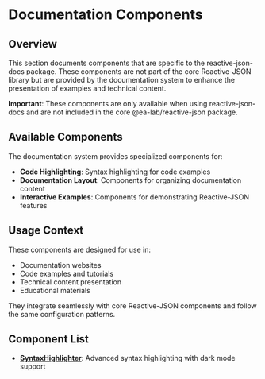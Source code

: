 # Documentation Components

## Overview

This section documents components that are specific to the reactive-json-docs package. These components are not part of the core Reactive-JSON library but are provided by the documentation system to enhance the presentation of examples and technical content.

**Important**: These components are only available when using reactive-json-docs and are not included in the core @ea-lab/reactive-json package.

## Available Components

The documentation system provides specialized components for:
- **Code Highlighting**: Syntax highlighting for code examples
- **Documentation Layout**: Components for organizing documentation content
- **Interactive Examples**: Components for demonstrating Reactive-JSON features

## Usage Context

These components are designed for use in:
- Documentation websites
- Code examples and tutorials
- Technical content presentation
- Educational materials

They integrate seamlessly with core Reactive-JSON components and follow the same configuration patterns.

## Component List

- **[SyntaxHighlighter](SyntaxHighlighter.md)**: Advanced syntax highlighting with dark mode support 